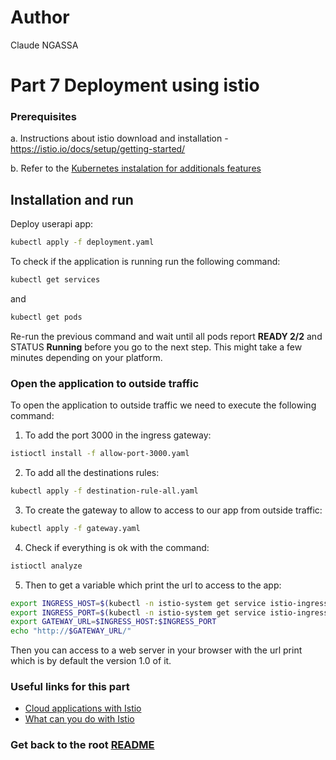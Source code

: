 # Author

Claude NGASSA

# Part 7 Deployment using istio

### Prerequisites

a. Instructions about istio download and installation - https://istio.io/docs/setup/getting-started/

b. Refer to the [Kubernetes instalation for additionals features](https://github.com/eptec-lab/DEVOPS_FINAL/tree/main/k8s#1-installation-of-minikube-kubectl)



## Installation and run

Deploy userapi app:

```bash
kubectl apply -f deployment.yaml
```

To check if the application is running run the following command:

```bash
kubectl get services
```

and

```bash
kubectl get pods
```

Re-run the previous command and wait until all pods report **READY 2/2** and STATUS **Running** before you go to the next step. This might take a few minutes depending on your platform.

### Open the application to outside traffic

To open the application to outside traffic we need to execute the following command:

1. To add the port 3000 in the ingress gateway:

```bash
istioctl install -f allow-port-3000.yaml
```

2. To add all the destinations rules:

```bash
kubectl apply -f destination-rule-all.yaml
```

3. To create the gateway to allow to access to our app from outside traffic:

```bash
kubectl apply -f gateway.yaml
```

4. Check if everything is ok with the command:

```bash
istioctl analyze
```

5. Then to get a variable which print the url to access to the app:

```bash
export INGRESS_HOST=$(kubectl -n istio-system get service istio-ingressgateway -o jsonpath='{.status.loadBalancer.ingress[0].ip}')
export INGRESS_PORT=$(kubectl -n istio-system get service istio-ingressgateway -o jsonpath='{.spec.ports[?(@.name=="http-custom-1")].port}')
export GATEWAY_URL=$INGRESS_HOST:$INGRESS_PORT
echo "http://$GATEWAY_URL/"
```

Then you can access to a web server in your browser with the url print which is by default the version 1.0 of it.


### Useful links for this part 

- [Cloud applications with Istio](https://github.com/adaltas/ece-devops-2022-fall/blob/main/modules/09.cloud-native/index.md#cloud-native-applications-microservice-architecture--with-istio)
- [What can you do with Istio](https://github.com/adaltas/ece-devops-2022-fall/blob/main/modules/09.cloud-native/index.md#what-can-you-do-with-istio)


### Get back to the root [README](https://github.com/eptec-lab/DEVOPS_FINAL#readme)